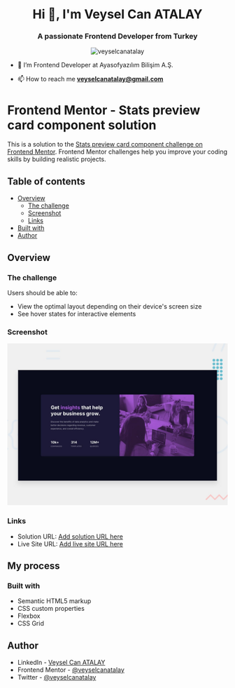 <h1 align="center">Hi 👋, I'm Veysel Can ATALAY</h1>
<h3 align="center">A passionate Frontend Developer from Turkey</h3>
<p align="center"> <img src="https://komarev.com/ghpvc/?username=veyselcanatalay&label=Profile%20views&color=0e75b6&style=flat" alt="veyselcanatalay" /> </p>

- 🔭 I’m Frontend Developer at Ayasofyazılım Bilişim A.Ş.

- 📫 How to reach me **veyselcanatalay@gmail.com**

# Frontend Mentor - Stats preview card component solution

This is a solution to the [Stats preview card component challenge on Frontend Mentor](https://www.frontendmentor.io/challenges/stats-preview-card-component-8JqbgoU62). Frontend Mentor challenges help you improve your coding skills by building realistic projects. 

## Table of contents

- [Overview](#overview)
  - [The challenge](#the-challenge)
  - [Screenshot](#screenshot)
  - [Links](#links)
- [Built with](#built-with)
- [Author](#author)
## Overview

### The challenge

Users should be able to:

- View the optimal layout depending on their device's screen size
- See hover states for interactive elements

### Screenshot

![](./design/desktop-preview.jpg)

### Links

- Solution URL: [Add solution URL here](https://your-solution-url.com)
- Live Site URL: [Add live site URL here](https://your-live-site-url.com)

## My process

### Built with

- Semantic HTML5 markup
- CSS custom properties
- Flexbox
- CSS Grid
## Author

- LinkedIn - [Veysel Can ATALAY](https://www.linkedin.com/in/veyselcanatalay/)
- Frontend Mentor - [@veyselcanatalay](https://www.frontendmentor.io/profile/veyselcanatalay)
- Twitter - [@veyselcanatalay](https://www.twitter.com/veyselcanatalay)